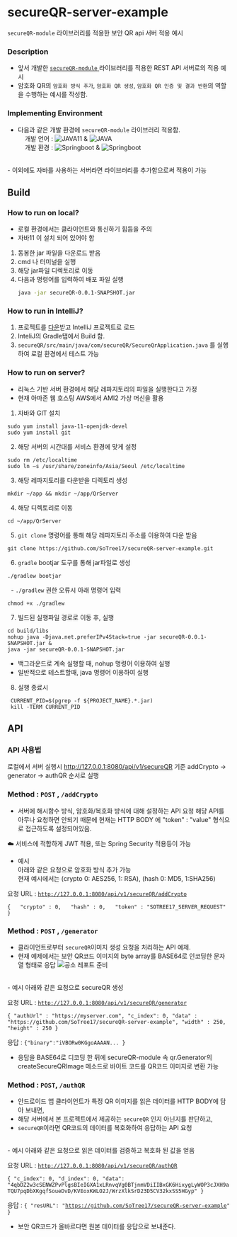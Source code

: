 # secureQR-server-example
`secureQR-module` 라이브러리를 적용한 보안 QR api 서버 적용 예시

<!--OSS_dev_competition, 공개SW 개발자 대회-->

### Description 
<!--- QR코드를 이용한 간편 결제부터, 신원 인증까지 QR코드의 활용은 더 증가하는 추세임.-->
<!--- 그런데 QR코드는 `큐싱` 이라고 하여 보안관련 이슈가 있음. --->
<!--- 따라서 QR코드가 갖는 데이터를 암호화 하는 라이브러리를 생성함으로써 IT 산업 전반의 보안과 신뢰성을 향상시키는 공개SW를 개발하고자함--->
- 앞서 개발한 <a href="https://github.com/SoTree17/secureQR-module"> `secureQR-module` </a> 라이브러리를 적용한 REST API 서버로의 적용 예시
- 암호화 QR의 `암호화 방식 추가`, `암호화 QR 생성`, `암호화 QR 인증 및 결과 반환`의 역할을 수행하는 예시를 작성함. 

### Implementing Environment
- 다음과 같은 개발 환경에 `secureQR-module` 라이브러리 적용함.<br/>
 &nbsp;&nbsp;&nbsp;&nbsp;개발 언어 : ![JAVA11](http://img.shields.io/badge/-Java11-006cb7?style=flat&logo=Java) & ![JAVA](http://img.shields.io/badge/-Javascript-006cb7?style=flat&logo=Javascript)<br/>
  &nbsp;&nbsp;&nbsp;&nbsp;개발 환경 :  ![Springboot](http://img.shields.io/badge/-Springboot2.5.4-000000?style=flat&logo=springboot) & ![Springboot](http://img.shields.io/badge/-Gradle7.1.1-006cb7?style=flat&logo=gradle)

<br/>
- 이외에도 자바를 사용하는 서버라면 라이브러리를 추가함으로써 적용이 가능

 
## Build
### How to run on local?
- 로컬 환경에서는 클라이언트와 통신하기 힘듬을 주의 
- 자바11 이 설치 되어 있어야 함
1. 동봉한 jar 파일을 다운로드 받음
2. cmd 나 터미널을 실행
3. 해당 jar파일 디렉토리로 이동
4. 다음과 명령어를 입력하여 배포 파일 실행 
     ``` sh
     java -jar secureQR-0.0.1-SNAPSHOT.jar
     ```

### How to run in IntelliJ?
1. 프로젝트를 [다운](https://github.com/SoTree17/secureQR-server-example/archive/refs/heads/main.zip)받고 IntelliJ 프로젝트로 로드
2. InteliJ의 Gradle탭에서 Build 함.
3. <code>secureQR/src/main/java/com/secureQR/SecureQrApplication.java</code> 를 실행하여 로컬 환경에서 테스트 가능

### How to run on server? 
- 리눅스 기반 서버 환경에서 해당 레파지토리의 파일을 실행한다고 가정
- 현재 아마존 웹 호스팅 AWS에서 AMI2 가상 머신을 활용
1. 자바와 GIT 설치
```
sudo yum install java-11-openjdk-devel
sudo yum install git
```
2. 해당 서버의 시간대를 서비스 환경에 맞게 설정
```
sudo rm /etc/localtime
sudo ln –s /usr/share/zoneinfo/Asia/Seoul /etc/localtime
```
3. 해당 레파지토리를 다운받을 디렉토리 생성
```
mkdir ~/app && mkdir ~/app/QrServer
```
4. 해당 디렉토리로 이동
``` 
cd ~/app/QrServer
```
5. `git clone` 명령어를 통해 해당 레파지토리 주소를 이용하여 다운 받음
```
git clone https://github.com/SoTree17/secureQR-server-example.git
```
6. `gradle` bootjar 도구를 통해 jar파일로 생성
```
./gradlew bootjar 
```
 &nbsp; - `./gradlew` 권한 오류시 아래 명령어 입력
```
chmod +x ./gradlew
```

7. 빌드된 실행파일 경로로 이동 후, 실행
```
cd build/libs
nohup java -Djava.net.preferIPv4Stack=true -jar secureQR-0.0.1-SNAPSHOT.jar & 
java -jar secureQR-0.0.1-SNAPSHOT.jar 
```
- 백그라운드로 계속 실행할 때, nohup 명령어 이용하여 실행
- 일반적으로 테스트할때, java 명령어 이용하여 실행

8. 실행 종료시
```
 CURRENT_PID=$(pgrep -f ${PROJECT_NAME}.*.jar)
 kill -TERM CURRENT_PID
```

## API
### API 사용법
로컬에서 서버 실행시 http://127.0.0.1:8080/api/v1/secureQR 기준
addCrypto -> generator -> authQR 순서로 실행


### Method : `POST` , `/addCrypto` 
- 서버에 해시함수 방식, 암호화/복호화 방식에 대해 설정하는 API 요청
해당 API를 아무나 요청하면 안되기 때문에 현재는 HTTP BODY 에 "token" : "value" 형식으로 접근하도록 설정되어있음.

☁️ 서비스에 적합하게 JWT 적용, 또는 Spring Security 적용등이 가능

- 예시  
아래와 같은 요청으로 암호화 방식 추가 가능  
  현재 예시에서는 (crypto 0: AES256, 1: RSA), (hash 0: MD5, 1:SHA256) 

요청 URL : <code>http://127.0.0.1:8080/api/v1/secureQR/addCrypto</code>  

`
{  
    "crypto" : 0,  
    "hash" : 0,  
    "token" : "SOTREE17_SERVER_REQUEST"   
}  
`


### Method : `POST` , `/generator` 
- 클라이언트로부터 `secureQR`이미지 생성 요청을 처리하는 API 예제. 
- 현재 예제에서는 보안 QR코드 이미지의 byte array를 BASE64로 인코딩한 문자열 형태로 응답
![공소 레포트 준비](https://user-images.githubusercontent.com/54317409/132018326-60096090-bdde-44c1-9fa8-66027785dc24.png)   
<br>
- 예시  
  아래와 같은 요청으로 secureQR 생성

요청 URL : <code>http://127.0.0.1:8080/api/v1/secureQR/generator</code>  

`
{
"authUrl" : "https://myserver.com",
"c_index": 0,
"data" : "https://github.com/SoTree17/secureQR-server-example",
"width" : 250,
"height" : 250
}  
`  

응답 : <code>{"binary":"iVBORw0KGgoAAAAN... } </code>

- 응답을 BASE64로 디코딩 한 뒤에 secureQR-module 속 qr.Generator의 createSecureQRImage 메소드로 바이트 코드를 QR코드 이미지로 변환 가능

### Method : `POST`, `/authQR`
- 안드로이드 앱 클라이언트가 특정 QR 이미지를 읽은 데이터를 HTTP BODY에 담아 보내면,
- 해당 서버에서 본 프로젝트에서 제공하는 `secureQR` 인지 아닌지를 판단하고,
- `secureQR`이라면 QR코드의 데이터를 복호화하여 응답하는 API 요청
<br>
- 예시  
  아래와 같은 요청으로 읽은 데이터를 검증하고 복호화 된 값을 얻음

요청 URL : <code>http://127.0.0.1:8080/api/v1/secureQR/authQR</code>  

`
{
    "c_index": 0,
    "d_index": 0,
    "data": "4qbDZ2w3cSENWZPvPlgsBIeIGXA1xLRnvqVg0BTjnmVDiIIBxGK6HixygLyWOP3cJXH9aTQU7pqDbXKgqfSoueDvD/KVEoxKWLO2J/WrzXlkSrD23D5CV32kxSS5HGyp"
}
`  

응답 : <code>{ "resURL": "https://github.com/SoTree17/secureQR-server-example" }</code>
- 보안 QR코드가 올바르다면 원본 데이터를 응답으로 보내준다.


